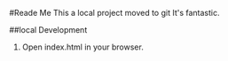 #Reade Me
This a local project moved to git
It's fantastic.

##local Development
1. Open index.html in your browser.